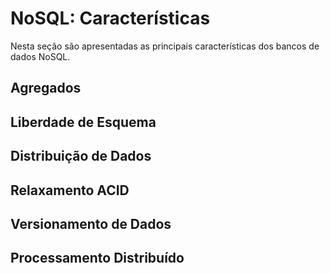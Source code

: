 # NoSQL: Características

Nesta seção são apresentadas as principais características dos bancos de dados NoSQL.


## Agregados

## Liberdade de Esquema

## Distribuição de Dados

## Relaxamento ACID

## Versionamento de Dados

## Processamento Distribuído
